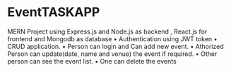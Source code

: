 # EventTASKAPP
MERN Project using Express.js and Node.js as backend , React.js for frontend and Mongodb as database
• Authentication using JWT token
• CRUD application.
• Person can login and Can add new event.
• Athorized Person can update(date, name and venue) the event if required.
• Other person can see the event list.
• One can delete the events
